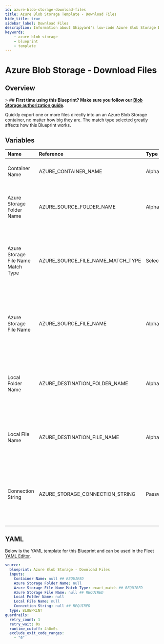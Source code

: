 ```yaml
---
id: azure-blob-storage-download-files
title: Azure Blob Storage Template - Download Files
hide_title: true
sidebar_label: Download Files
description: Information about Shipyard's low-code Azure Blob Storage Download Files blueprint. Quickly export one or more files from an Azure Blob Storage container. Once the files have downloaded, transfer them to another service or run another Vessel against the data.
keywords:
    - azure blob storage
    - blueprint
    - template
---
```


# Azure Blob Storage - Download Files

## Overview

&gt; ## **First time using this Blueprint? Make sure you follow our [Blob Storage authorization guide](https://www.shipyardapp.com/docs/blueprint-library/azure-blob-storage/azure-blob-storage-authorization/)**.

Quickly export one or more files directly into an an Azure Blob Storage container, no matter how big they are. The [match type](https://www.shipyardapp.com/docs/reference/blueprint-library/match-type/) selected greatly affects how this Blueprint works.



## Variables

| Name | Reference | Type | Required | Default | Options | Description |
|:---|:---|:---|:---|:---|:---|:---|
| Container Name | AZURE_CONTAINER_NAME | Alphanumeric | :white_check_mark: | - | - | Name of the target Azure storage container. |
| Azure Storage Folder Name | AZURE_SOURCE_FOLDER_NAME | Alphanumeric | :heavy_minus_sign: | - | - | Name of the folder where the file is stored in the Azure storage container. |
| Azure Storage File Name Match Type | AZURE_SOURCE_FILE_NAME_MATCH_TYPE | Select | :white_check_mark: | `exact_match` | Exact Match: `exact_match`<br></br><br></br>Regex Match: `regex_match` | Determines if the text in &#34;Azure Storage File Name&#34; will look for one file with exact match, or multiple files using regex. |
| Azure Storage File Name | AZURE_SOURCE_FILE_NAME | Alphanumeric | :white_check_mark: | - | - | Name of the target file(s) in the Azure storage storage container. Can be regex if &#34;Match Type&#34; is set accordingly. |
| Local Folder Name | AZURE_DESTINATION_FOLDER_NAME | Alphanumeric | :heavy_minus_sign: | - | - | Folder where the file(s) should be downloaded. Leaving blank will place the file in the home directory. |
| Local File Name | AZURE_DESTINATION_FILE_NAME | Alphanumeric | :heavy_minus_sign: | - | - | What to name the file(s) being downloaded. If left blank, defaults to the original file name(s). |
| Connection String | AZURE_STORAGE_CONNECTION_STRING | Password | :white_check_mark: | - | - | Connection string for programmatic access to download the file from the specified Azure storage container. |


## YAML

Below is the YAML template for this Blueprint and can be used in the Fleet [YAML Editor](../../reference/fleets.md#yaml-editor).

```yaml
source:
  blueprint: Azure Blob Storage - Download Files
  inputs:
    Container Name: null ## REQUIRED
    Azure Storage Folder Name: null 
    Azure Storage File Name Match Type: exact_match ## REQUIRED
    Azure Storage File Name: null ## REQUIRED
    Local Folder Name: null 
    Local File Name: null 
    Connection String: null ## REQUIRED
  type: BLUEPRINT
guardrails:
  retry_count: 1
  retry_wait: 0s
  runtime_cutoff: 4h0m0s
  exclude_exit_code_ranges:
    - "0"
```
